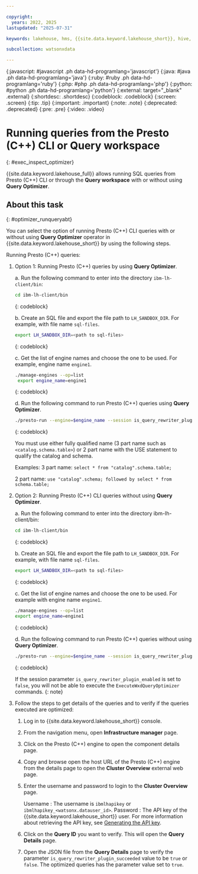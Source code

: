 ```yaml
---

copyright:
  years: 2022, 2025
lastupdated: "2025-07-31"

keywords: lakehouse, hms, {{site.data.keyword.lakehouse_short}}, hive, metastore

subcollection: watsonxdata

---
```


{:javascript: #javascript .ph data-hd-programlang='javascript'}
{:java: #java .ph data-hd-programlang='java'}
{:ruby: #ruby .ph data-hd-programlang='ruby'}
{:php: #php .ph data-hd-programlang='php'}
{:python: #python .ph data-hd-programlang='python'}
{:external: target="_blank" .external}
{:shortdesc: .shortdesc}
{:codeblock: .codeblock}
{:screen: .screen}
{:tip: .tip}
{:important: .important}
{:note: .note}
{:deprecated: .deprecated}
{:pre: .pre}
{:video: .video}

# Running queries from the Presto (C++) CLI or Query workspace
{: #exec_inspect_optimizer}

{{site.data.keyword.lakehouse_full}} allows running SQL queries from Presto (C++) CLI or through the **Query workspace** with or without using **Query Optimizer**.

## About this task
{: #optimizer_runqueryabt}

You can select the option of running Presto (C++) CLI queries with or without using **Query Optimizer** operator in {{site.data.keyword.lakehouse_short}} by using the following steps.

Running Presto (C++) queries:

1. Option 1: Running Presto (C++) queries by using **Query Optimizer**.

   a. Run the following command to enter into the directory `ibm-lh-client/bin`:
      ```bash
      cd ibm-lh-client/bin
      ```
      {: codeblock}

   b. Create an SQL file and export the file path to `LH_SANDBOX_DIR`. For example, with file name `sql-files`.
      ```bash
      export LH_SANDBOX_DIR=<path to sql-files>
      ```
      {: codeblock}

   c. Get the list of engine names and choose the one to be used. For example, engine name `engine1`.
      ```bash
      ./manage-engines --op=list
       export engine_name=engine1
      ```
      {: codeblock}

   d. Run the following command to run Presto (C++) queries using **Query Optimizer**.
      ```bash
      ./presto-run --engine=$engine_name --session is_query_rewriter_plugin_enabled=true -f $LH_SANDBOX_DIR/sql-files.sql
      ```
      {: codeblock}

   You must use either fully qualified name (3 part name such as `<catalog.schema.table>`) or 2 part name with the USE statement to qualify the catalog and schema.

   Examples: 3 part name: `select * from "catalog".schema.table;`

   2 part name: `use "catalog".schema; followed by select * from schema.table;`

2. Option 2: Running Presto (C++) CLI queries without using **Query Optimizer**.

   a. Run the following command to enter into the directory ibm-lh-client/bin:
      ```bash
      cd ibm-lh-client/bin
      ```
      {: codeblock}

   b. Create an SQL file and export the file path to `LH_SANDBOX_DIR`. For example, with file name `sql-files`.

      ```bash
      export LH_SANDBOX_DIR=<path to sql-files>
      ```
      {: codeblock}

   c. Get the list of engine names and choose the one to be used. For example with engine name `engine1`.
      ```bash
      ./manage-engines --op=list
      export engine_name=engine1
      ```
      {: codeblock}

   d. Run the following command to run Presto (C++) queries without using **Query Optimizer**.
      ```bash
      ./presto-run --engine=$engine_name --session is_query_rewriter_plugin_enabled=false -f $LH_SANDBOX_DIR/sql-files.sql
      ```
      {: codeblock}

      If the session parameter `is_query_rewriter_plugin_enabled` is set to `false`, you will not be able to execute the `ExecuteWxdQueryOptimizer` commands.
      {: note}

3. Follow the steps to get details of the queries and to verify if the queries executed are optimized:

   1. Log in to {{site.data.keyword.lakehouse_short}} console.

   2. From the navigation menu, open **Infrastructure manager** page.

   3. Click on the Presto (C++) engine to open the component details page.

   4. Copy and browse open the host URL of the Presto (C++) engine from the details page to open the **Cluster Overview** external web page.

   5. Enter the username and password to login to the **Cluster Overview** page.

      Username : The username is `ibmlhapikey` or `ibmlhapikey_<watsonx.datauser_id>`.
      Password : The API key of the {{site.data.keyword.lakehouse_short}} user. For more information about retrieving the API key, see [Generating the API key]({{site.data.keyword.ref-con-presto-serv-link}}).

   5. Click on the **Query ID** you want to verify. This will open the **Query Details** page.

   6. Open the JSON file from the **Query Details** page to verify the parameter `is_query_rewriter_plugin_succeeded` value to be `true` or `false`. The optimized queries has the parameter value set to `true`.
